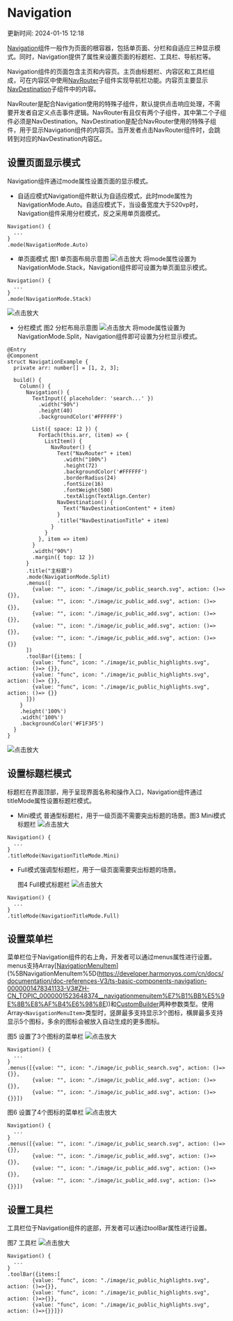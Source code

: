 # Navigation

更新时间: 2024-01-15 12:18

[Navigation](https://developer.harmonyos.com/cn/docs/documentation/doc-references-V3/ts-basic-components-navigation-0000001478341133-V3)组件一般作为页面的根容器，包括单页面、分栏和自适应三种显示模式。同时，Navigation提供了属性来设置页面的标题栏、工具栏、导航栏等。

Navigation组件的页面包含主页和内容页。主页由标题栏、内容区和工具栏组成，可在内容区中使用[NavRouter](https://developer.harmonyos.com/cn/docs/documentation/doc-references-V3/ts-basic-components-navrouter-0000001478061693-V3)子组件实现导航栏功能。内容页主要显示[NavDestination](https://developer.harmonyos.com/cn/docs/documentation/doc-references-V3/ts-basic-components-navdestination-0000001477981193-V3)子组件中的内容。

NavRouter是配合Navigation使用的特殊子组件，默认提供点击响应处理，不需要开发者自定义点击事件逻辑。NavRouter有且仅有两个子组件，其中第二个子组件必须是NavDestination。NavDestination是配合NavRouter使用的特殊子组件，用于显示Navigation组件的内容页。当开发者点击NavRouter组件时，会跳转到对应的NavDestination内容区。

## 设置页面显示模式

Navigation组件通过mode属性设置页面的显示模式。

* 自适应模式Navigation组件默认为自适应模式，此时mode属性为NavigationMode.Auto。自适应模式下，当设备宽度大于520vp时，Navigation组件采用分栏模式，反之采用单页面模式。

```
Navigation() {
  ...
}
.mode(NavigationMode.Auto)
```
* 单页面模式
  图1 单页面布局示意图
  ![](https://alliance-communityfile-drcn.dbankcdn.com/FileServer/getFile/cmtyPub/011/111/111/0000000000011111111.20231121183907.22083766261129926323372459598762:50001231000000:2800:26E46C812A2353787B85A201D811678F4C97E56EF09168F5EF6EE9867708A11F.png?needInitFileName=true?needInitFileName=true?needInitFileName=true?needInitFileName=true "点击放大")
  将mode属性设置为NavigationMode.Stack，Navigation组件即可设置为单页面显示模式。

```
Navigation() {
  ...
}
.mode(NavigationMode.Stack)
```

  ![](https://alliance-communityfile-drcn.dbankcdn.com/FileServer/getFile/cmtyPub/011/111/111/0000000000011111111.20231121183907.15336480528378636863953476133211:50001231000000:2800:66784937ACF83A4401C64FB6B9769AA138CEEAFCDBB00376FE7062E5CDA475CD.jpg?needInitFileName=true?needInitFileName=true?needInitFileName=true?needInitFileName=true "点击放大")
* 分栏模式
  图2 分栏布局示意图
  ![](https://alliance-communityfile-drcn.dbankcdn.com/FileServer/getFile/cmtyPub/011/111/111/0000000000011111111.20231121183907.80686546974892578856180834138451:50001231000000:2800:EA5EAB64D9EED9DA155C74BB5A476561508B26A6C11EBAEC0EF17140778F6471.png?needInitFileName=true?needInitFileName=true?needInitFileName=true?needInitFileName=true "点击放大")
  将mode属性设置为NavigationMode.Split，Navigation组件即可设置为分栏显示模式。

```
@Entry
@Component
struct NavigationExample {
  private arr: number[] = [1, 2, 3];

  build() {
    Column() {
      Navigation() {
        TextInput({ placeholder: 'search...' })
          .width("90%")
          .height(40)
          .backgroundColor('#FFFFFF')

        List({ space: 12 }) {
          ForEach(this.arr, (item) => {
            ListItem() {
              NavRouter() {
                Text("NavRouter" + item)
                  .width("100%")
                  .height(72)
                  .backgroundColor('#FFFFFF')
                  .borderRadius(24)
                  .fontSize(16)
                  .fontWeight(500)
                  .textAlign(TextAlign.Center)
                NavDestination() {
                  Text("NavDestinationContent" + item)
                }
                .title("NavDestinationTitle" + item)
              }
            }
          }, item => item)
        }
        .width("90%")
        .margin({ top: 12 })
      }
      .title("主标题")
      .mode(NavigationMode.Split)
      .menus([
        {value: "", icon: "./image/ic_public_search.svg", action: ()=> {}},
        {value: "", icon: "./image/ic_public_add.svg", action: ()=> {}},
        {value: "", icon: "./image/ic_public_add.svg", action: ()=> {}},
        {value: "", icon: "./image/ic_public_add.svg", action: ()=> {}},
        {value: "", icon: "./image/ic_public_add.svg", action: ()=> {}}
      ])
      .toolBar({items: [
        {value: "func", icon: "./image/ic_public_highlights.svg", action: ()=> {}},
        {value: "func", icon: "./image/ic_public_highlights.svg", action: ()=> {}},
        {value: "func", icon: "./image/ic_public_highlights.svg", action: ()=> {}}
      ]})
    }
    .height('100%')
    .width('100%')
    .backgroundColor('#F1F3F5')
  }
}
```

  ![](https://alliance-communityfile-drcn.dbankcdn.com/FileServer/getFile/cmtyPub/011/111/111/0000000000011111111.20231121183907.38593676869309170092600423878398:50001231000000:2800:F6ECA5CC9F8BBF04FEFBB28E50FA44205ACFAA160717E12A1B164543363E0BDA.jpg?needInitFileName=true?needInitFileName=true?needInitFileName=true?needInitFileName=true "点击放大")

## 设置标题栏模式

标题栏在界面顶部，用于呈现界面名称和操作入口，Navigation组件通过titleMode属性设置标题栏模式。

* Mini模式
  普通型标题栏，用于一级页面不需要突出标题的场景。图3 Mini模式标题栏
  ![](https://alliance-communityfile-drcn.dbankcdn.com/FileServer/getFile/cmtyPub/011/111/111/0000000000011111111.20231121183907.59102527920379263325372420276760:50001231000000:2800:D87F6CC17572854649C298FC9781605E2AB18964645C1610815650C0219DD927.jpg?needInitFileName=true?needInitFileName=true?needInitFileName=true?needInitFileName=true "点击放大")

```
Navigation() {
  ...
}
.titleMode(NavigationTitleMode.Mini)
```
* Full模式强调型标题栏，用于一级页面需要突出标题的场景。

  图4 Full模式标题栏
  ![](https://alliance-communityfile-drcn.dbankcdn.com/FileServer/getFile/cmtyPub/011/111/111/0000000000011111111.20231121183907.73171298361761324502101951665906:50001231000000:2800:250158FAFABBD1E845790620AC33BA4E37436B915661625956474740789197ED.jpg?needInitFileName=true?needInitFileName=true?needInitFileName=true?needInitFileName=true "点击放大")

```
Navigation() {
  ...
}
.titleMode(NavigationTitleMode.Full)
```

## 设置菜单栏

菜单栏位于Navigation组件的右上角，开发者可以通过menus属性进行设置。menus支持Array[[NavigationMenuItem](https://developer.harmonyos.com/cn/docs/documentation/doc-references-V3/ts-basic-components-navigation-0000001478341133-V3#ZH-CN_TOPIC_0000001523648374__navigationmenuitem%E7%B1%BB%E5%9E%8B%E8%AF%B4%E6%98%8E)](%5BNavigationMenuItem%5D(https://developer.harmonyos.com/cn/docs/documentation/doc-references-V3/ts-basic-components-navigation-0000001478341133-V3#ZH-CN_TOPIC_0000001523648374__navigationmenuitem%E7%B1%BB%E5%9E%8B%E8%AF%B4%E6%98%8E))和[CustomBuilder](https://developer.harmonyos.com/cn/docs/documentation/doc-guides-V3/arkts-builder-0000001524176981-V3)两种参数类型。使用Array`<NavigationMenuItem>`类型时，竖屏最多支持显示3个图标，横屏最多支持显示5个图标，多余的图标会被放入自动生成的更多图标。

图5 设置了3个图标的菜单栏
![](https://alliance-communityfile-drcn.dbankcdn.com/FileServer/getFile/cmtyPub/011/111/111/0000000000011111111.20231121183907.91167692619942929084265643358720:50001231000000:2800:7FAF3304722308D6ADD3DF6C36B6804FB42BA7975AE97C67A1FD48FC986567BF.jpg?needInitFileName=true?needInitFileName=true?needInitFileName=true?needInitFileName=true "点击放大")

```
Navigation() {
  ...
}
.menus([{value: "", icon: "./image/ic_public_search.svg", action: ()=>{}},
        {value: "", icon: "./image/ic_public_add.svg", action: ()=>{}},
        {value: "", icon: "./image/ic_public_add.svg", action: ()=>{}}])
```

图6 设置了4个图标的菜单栏
![](https://alliance-communityfile-drcn.dbankcdn.com/FileServer/getFile/cmtyPub/011/111/111/0000000000011111111.20231121183907.45474865840653783813126093822041:50001231000000:2800:3F2ED5EA3088DB0CD43B2FDD0D6662C21799699C1F1BCF4ABABD0D6AC187C3D2.jpg?needInitFileName=true?needInitFileName=true?needInitFileName=true?needInitFileName=true "点击放大")

```
Navigation() {
  ...
}
.menus([{value: "", icon: "./image/ic_public_search.svg", action: ()=>{}},
        {value: "", icon: "./image/ic_public_add.svg", action: ()=>{}},
        {value: "", icon: "./image/ic_public_add.svg", action: ()=>{}},
        {value: "", icon: "./image/ic_public_add.svg", action: ()=>{}}])
```

## 设置工具栏

工具栏位于Navigation组件的底部，开发者可以通过toolBar属性进行设置。

图7 工具栏
![](https://alliance-communityfile-drcn.dbankcdn.com/FileServer/getFile/cmtyPub/011/111/111/0000000000011111111.20231121183908.56418621467618143492588730370660:50001231000000:2800:C8AC414315A887F92949045773D4D989191FB5D83255E0B19B1297D6AFCBB39A.jpg?needInitFileName=true?needInitFileName=true?needInitFileName=true?needInitFileName=true "点击放大")

```
Navigation() {
  ...
}
.toolBar({items:[
        {value: "func", icon: "./image/ic_public_highlights.svg", action: ()=>{}},
        {value: "func", icon: "./image/ic_public_highlights.svg", action: ()=>{}},
        {value: "func", icon: "./image/ic_public_highlights.svg", action: ()=>{}}]})
```

